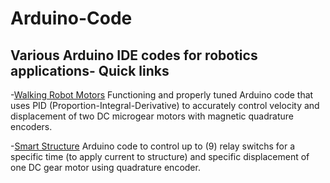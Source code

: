 # Arduino-Code
Various Arduino IDE codes for robotics applications-
Quick links
----
-[Walking Robot Motors](https://github.com/bztighe/Arduino-Code/tree/master/Tighe/walking%20robot) Functioning and properly tuned Arduino code that uses PID (Proportion-Integral-Derivative) to accurately control velocity and displacement of two DC microgear motors with magnetic quadrature encoders.

-[Smart Structure](https://github.com/bztighe/Arduino-Code/blob/master/Smart%20Structure/VoltageTimeController.ino) Arduino code to control up to (9) relay switchs for a specific time (to apply current to structure) and specific displacement of one DC gear motor using quadrature encoder. 
